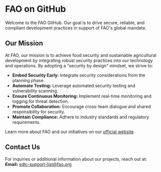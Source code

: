 # FAO on GitHub
 
Welcome to the FAO GitHub. Our goal is to drive secure, reliable, and compliant development practices in support of FAO's global mandate.
 
## Our Mission
 
At FAO, our mission is to achieve food security and sustainable agricultural development by integrating robust security practices into our technology and operations. By adopting a "security by design" mindset, we strive to:
 
- **Embed Security Early:** Integrate security considerations from the planning phase.
- **Automate Testing:** Leverage automated security testing and vulnerability scanning.
- **Ensure Continuous Monitoring:** Implement real-time monitoring and logging for threat detection.
- **Promote Collaboration:** Encourage cross-team dialogue and shared responsibility for security.
- **Maintain Compliance:** Adhere to industry standards and regulatory requirements.
 
Learn more about FAO and our initiatives on our [official website](https://www.fao.org/home/es).
 
## Contact Us
 
For inquiries or additional information about our projects, reach out at:  
**Email:** sdlc-support-list@fao.org
